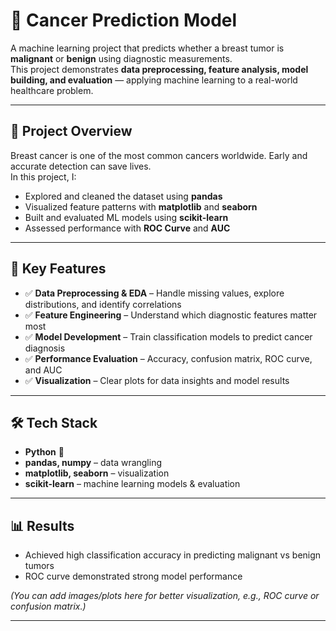 # 🧬 Cancer Prediction Model

A machine learning project that predicts whether a breast tumor is **malignant** or **benign** using diagnostic measurements.  
This project demonstrates **data preprocessing, feature analysis, model building, and evaluation** — applying machine learning to a real-world healthcare problem.

---

## 📂 Project Overview
Breast cancer is one of the most common cancers worldwide. Early and accurate detection can save lives.  
In this project, I:
- Explored and cleaned the dataset using **pandas**
- Visualized feature patterns with **matplotlib** and **seaborn**
- Built and evaluated ML models using **scikit-learn**
- Assessed performance with **ROC Curve** and **AUC**

---

## 🔑 Key Features
- ✅ **Data Preprocessing & EDA** – Handle missing values, explore distributions, and identify correlations  
- ✅ **Feature Engineering** – Understand which diagnostic features matter most  
- ✅ **Model Development** – Train classification models to predict cancer diagnosis  
- ✅ **Performance Evaluation** – Accuracy, confusion matrix, ROC curve, and AUC  
- ✅ **Visualization** – Clear plots for data insights and model results  

---

## 🛠️ Tech Stack
- **Python** 🐍  
- **pandas, numpy** – data wrangling  
- **matplotlib, seaborn** – visualization  
- **scikit-learn** – machine learning models & evaluation  

---

## 📊 Results
- Achieved high classification accuracy in predicting malignant vs benign tumors  
- ROC curve demonstrated strong model performance  

*(You can add images/plots here for better visualization, e.g., ROC curve or confusion matrix.)*

---
